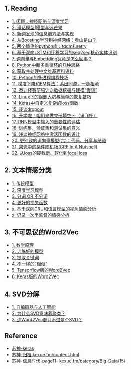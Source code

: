 
## 1. Reading

- [1. 闲聊：神经网络与深度学习][r1]
- [2. 漫话模型|模型与选芒果][r2]
- [3. 新词发现的信息熵方法与实现][r3]
- [4. 从Boosting学习到神经网络：看山是山？][r4]
- [5. 两个惊艳的python库：tqdm和retry][r5]
- [6. 基于双向LSTM和迁移学习的seq2seq核心实体识别][r6]
- [7. 词向量与Embedding究竟是怎么回事？][r7] 
- [8. Python中断多重循环的几种思路][r8]
- [9. 获取并处理中文维基百科语料][r9]
- [10. Python的多进程编程技巧][r10]
- [11. 梯度下降和EM算法：系出同源，一脉相承][r11]
- [12. 泰迪杯赛前培训之数据挖掘与建模“慢谈”][r12]
- [13. Linux下的误删大坑与简单的恢复技巧][r13]
- [14. Keras中自定义复杂的loss函数][r14]
- [15. 谈谈dropout][r15]
- [16. 开学啦！咱们来做完形填空～（讯飞杯）][r16]
- [17. RNN模型中输入的重要性的评估][r17]
- [18. 训练集、验证集和测试集的意义][r18]
- [19. 浅谈神经网络中激活函数的设计][r19]
- [20. 更别致的词向量模型(六)：代码、分享与结语][r20]
- [21. 果壳中的条件随机场(CRF In A Nutshell)][r21]
- [22. 从loss的硬截断、软化到focal loss][r22]

[r1]: https://kexue.fm/archives/3331
[r2]: https://kexue.fm/archives/3390

[r3]: https://kexue.fm/archives/3491

[r4]: https://kexue.fm/archives/3873
[r5]: https://kexue.fm/archives/3902

[r6]: https://kexue.fm/archives/3942

[r7]: https://kexue.fm/archives/4122
[r8]: https://kexue.fm/archives/4159

[r9]: https://kexue.fm/archives/4176
[r10]: https://kexue.fm/archives/4231

[r11]: https://kexue.fm/archives/4277
[r12]: https://kexue.fm/archives/4271

[r13]: https://kexue.fm/archives/4491

[r14]: https://kexue.fm/archives/4493
[r15]: https://kexue.fm/archives/4521

[r16]: https://kexue.fm/archives/4564
[r17]: https://kexue.fm/archives/4582
[r18]: https://kexue.fm/archives/4638
[r19]: https://kexue.fm/archives/4647

[r20]: https://kexue.fm/archives/4681

[r21]: https://kexue.fm/archives/4695
[r22]: https://kexue.fm/archives/4733


## 2. 文本情感分类

- [1. 传统模型][w1]
- [2. 深度学习模型][w2]
- [3. 分词 OR 不分词][w3]
- [4. 更好的损失函数][w4]
- [x. 基于双向GRU和语言模型的视角情感分析][w.x.1] 
- [x. 记录一次半监督的情感分析][w.x.2] 

[w1]: https://kexue.fm/archives/3360
[w2]: https://kexue.fm/archives/3414
[w3]: https://kexue.fm/archives/3863
[w4]: https://kexue.fm/archives/4293

[w.x.1]: https://kexue.fm/archives/4118
[w.x.2]: https://kexue.fm/archives/4374

## 3. 不可思议的Word2Vec

- [1. 数学原理][w2v_1]
- [2. 训练好的模型][w2v_2]
- [3. 提取关键词][w2v_3]
- [4. 不一样的“相似”][w2v_4]
- [5. Tensorflow版的Word2Vec][w2v_5]
- [6. Keras版的Word2Vec][w2v_6]

[w2v_1]: https://kexue.fm/archives/4299
[w2v_2]: https://kexue.fm/archives/4304
[w2v_3]: https://kexue.fm/archives/4316
[w2v_4]: https://kexue.fm/archives/4368
[w2v_5]: https://kexue.fm/archives/4402
[w2v_6]: https://kexue.fm/archives/4515

## 4. SVD分解

- [1. 自编码器与人工智能][s1]
- [2. 为什么SVD意味着聚类？][s2]
- [3. 连Word2Vec都只不过是个SVD？][s3]

[s1]: https://kexue.fm/archives/4208
[s2]: https://kexue.fm/archives/4216
[s3]: https://kexue.fm/archives/4233

<!--
## 4. 中文分词系列

- [1. 基于AC自动机的快速分词][z1]
- [2. 基于切分的新词发现][z2]
- [3. 字标注法与HMM模型][z3]
- [4. 基于双向LSTM的seq2seq字标注][z4]
- [5. 基于语言模型的无监督分词][z5]
- [6. 基于全卷积网络的中文分词][z6]
- [7. 深度学习分词？只需一个词典！][z7]
- [8. 更好的新词发现算法][z8]
- [x. 轻便的深度学习分词系统：NNCWS v0.1][z.x.1]

[z1]: https://kexue.fm/archives/3908
[z2]: https://kexue.fm/archives/3913
[z3]: https://kexue.fm/archives/3922
[z4]: https://kexue.fm/archives/3924
[z5]: https://kexue.fm/archives/3956
[z.x.1]: https://kexue.fm/archives/4114
[z6]: https://kexue.fm/archives/4195
[z7]: https://kexue.fm/archives/4245
[z8]: https://kexue.fm/archives/4256
-->

## Reference

- [苏神-keras][tag=keras]
- [苏神-归档 kexue.fm/content.html][su-content]
- [苏神-信息时代-page11- kexue.fm/category/Big-Data/15/][su]

<!--- [CSDN: 学习是一种态度!][su-r1]-->

[su]: https://kexue.fm/category/Big-Data/11
[su-r1]: https://blog.csdn.net/itplus
[su-content]: https://kexue.fm/content.html
[tag=keras]: https://kexue.fm/content.html?tag=keras
